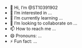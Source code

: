 
- 👋 Hi, I’m @ST10391902
- 👀 I’m interested in ...
- 🌱 I’m currently learning ...
- 💞️ I’m looking to collaborate on ...
- 📫 How to reach me ...
- 😄 Pronouns: ...
- ⚡ Fun fact: ...

<!---
ST10391902/ST10391902 is a ✨ special ✨ repository because its `README.md` (this file) appears on your GitHub profile.
You can click the Preview link to take a look at your changes.
--->
